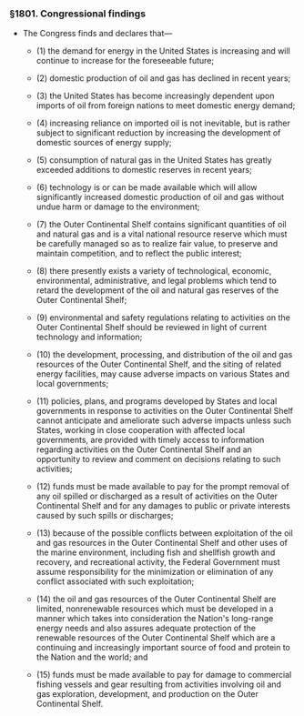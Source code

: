 ### §1801. Congressional findings
* The Congress finds and declares that—

  * (1) the demand for energy in the United States is increasing and will continue to increase for the foreseeable future;

  * (2) domestic production of oil and gas has declined in recent years;

  * (3) the United States has become increasingly dependent upon imports of oil from foreign nations to meet domestic energy demand;

  * (4) increasing reliance on imported oil is not inevitable, but is rather subject to significant reduction by increasing the development of domestic sources of energy supply;

  * (5) consumption of natural gas in the United States has greatly exceeded additions to domestic reserves in recent years;

  * (6) technology is or can be made available which will allow significantly increased domestic production of oil and gas without undue harm or damage to the environment;

  * (7) the Outer Continental Shelf contains significant quantities of oil and natural gas and is a vital national resource reserve which must be carefully managed so as to realize fair value, to preserve and maintain competition, and to reflect the public interest;

  * (8) there presently exists a variety of technological, economic, environmental, administrative, and legal problems which tend to retard the development of the oil and natural gas reserves of the Outer Continental Shelf;

  * (9) environmental and safety regulations relating to activities on the Outer Continental Shelf should be reviewed in light of current technology and information;

  * (10) the development, processing, and distribution of the oil and gas resources of the Outer Continental Shelf, and the siting of related energy facilities, may cause adverse impacts on various States and local governments;

  * (11) policies, plans, and programs developed by States and local governments in response to activities on the Outer Continental Shelf cannot anticipate and ameliorate such adverse impacts unless such States, working in close cooperation with affected local governments, are provided with timely access to information regarding activities on the Outer Continental Shelf and an opportunity to review and comment on decisions relating to such activities;

  * (12) funds must be made available to pay for the prompt removal of any oil spilled or discharged as a result of activities on the Outer Continental Shelf and for any damages to public or private interests caused by such spills or discharges;

  * (13) because of the possible conflicts between exploitation of the oil and gas resources in the Outer Continental Shelf and other uses of the marine environment, including fish and shellfish growth and recovery, and recreational activity, the Federal Government must assume responsibility for the minimization or elimination of any conflict associated with such exploitation;

  * (14) the oil and gas resources of the Outer Continental Shelf are limited, nonrenewable resources which must be developed in a manner which takes into consideration the Nation's long-range energy needs and also assures adequate protection of the renewable resources of the Outer Continental Shelf which are a continuing and increasingly important source of food and protein to the Nation and the world; and

  * (15) funds must be made available to pay for damage to commercial fishing vessels and gear resulting from activities involving oil and gas exploration, development, and production on the Outer Continental Shelf.